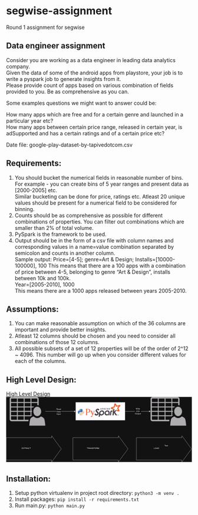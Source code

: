 # segwise-assignment
Round 1 assignment for segwise

## Data engineer assignment

Consider you are working as a data engineer in leading data analytics company.<br>
Given the data of some of the android apps from playstore, your job is to write a pyspark job to generate insights from it.<br>
Please provide count of apps based on various combination of fields provided to you. Be as comprehensive as you can.<br>

Some examples questions we might want to answer could be:

How many apps which are free and for a certain genre and launched in a particular year etc?<br>
How many apps between certain price range, released in certain year, is adSupported and has a certain ratings and of a certain price
etc?<br>

Date file: google-play-dataset-by-tapivedotcom.csv

## Requirements:
1. You should bucket the numerical fields in reasonable number of bins.<br>
For example - you can create bins of 5 year ranges and present data as [2000-2005] etc.<br>
Similar bucketing can be done for price, ratings etc. Atleast 20 unique values should be present for a numerical field to be considered for binning.<br>
2. Counts should be as comprehensive as possible for different combinations of properties. You can filter out combinations which are smaller than 2% of total volume.<br>
3. PySpark is the framework to be used.<br>
4. Output should be in the form of a csv file with column names and corresponding values in a name=value combination separated by semicolon and counts in another column.<br>
Sample output:
Price=[4-5]; genre=Art & Design; Installs=[10000-100000], 100
This means that there are a 100 apps with a combination of price between 4-5, belonging to genre “Art & Design”, installs between 10k and 100k.<br>
Year=[2005-2010], 1000<br>
This means there are a 1000 apps released between years 2005-2010.<br>

## Assumptions:
1. You can make reasonable assumption on which of the 36 columns are important and provide better insights.<br>
2. Atleast 12 columns should be chosen and you need to consider all combinations of those 12 columns.<br>
3. All possible subsets of a set of 12 properties will be of the order of 2^12 ~ 4096. This number will go up when you consider different values for each of the columns.<br>

## High Level Design:
[High Level Design](HighLevelDesign.drawio)<br>
![High Level Design](HighLevelDesign.drawio.png)

## Installation:
1. Setup python virtualenv in project root directory: `python3 -m venv .`
2. Install packages: `pip install -r requirements.txt`
3. Run main.py: `python main.py`
